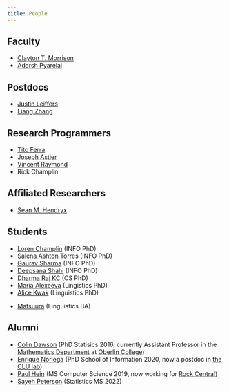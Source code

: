 ```yaml
---
title: People
---
```


## Faculty
- [Clayton T. Morrison](clayton)
- [Adarsh Pyarelal](http://adarsh.cc)

## Postdocs
- [Justin Leiffers](https://github.com/Free-Quarks)
- [Liang Zhang](https://github.com/ualiangzhang)

## Research Programmers
<!-- - [Daniel Dicken](https://github.com/dpdicken) -->
- [Tito Ferra](https://github.com/titomeister)
- [Joseph Astier](https://github.com/jastier)
- [Vincent Raymond](https://github.com/vincentraymond-ua)
- Rick Champlin

## Affiliated Researchers
- [Sean M. Hendryx](https://smhendryx.github.io/)

## Students
- [Loren Champlin](https://github.com/lchamp87x) (INFO PhD)
- [Salena Ashton Torres](https://github.com/SalenaAshton) (INFO PhD)
- [Gaurav Sharma](https://github.com/gauravsh0812) (INFO PhD)
- [Deepsana Shahi](https://github.com/deepsana) (INFO PhD)
- [Dharma Raj KC](https://www.cs.arizona.edu/person/dharma-kc) (CS PhD)
- [Maria Alexeeva](https://linguistics.arizona.edu/user/maria-alexeeva) (Lingistics PhD)
- [Alice Kwak](https://linguistics.arizona.edu/user/alice-kwak) (Linguistics PhD)
<!-- - [Alexander Winchester](https://www.math.arizona.edu/people/winchester) (Statistics PhD) -->
- [Matsuura](https://lingprefix.info/) (Linguistics BA)

## Alumni
- [Colin Dawson](http://colinreimerdawson.com/) (PhD Statisics 2016, currently Assistant Professor in the [Mathematics Department](https://www.oberlin.edu/arts-and-sciences/departments/mathematics) at [Oberlin College](https://www.oberlin.edu/))
- [Enrique Noriega](https://enoriega.info/about) (PhD School of Information 2020, now a postdoc in [the CLU lab](http://clulab.cs.arizona.edu/))
- [Paul Hein](https://github.com/pauldhein) (MS Computer Science 2019, now working for [Rock Central](https://www.rockcentraldetroit.com/))
- [Sayeh Peterson](https://www.math.arizona.edu/people/petersons) (Statistics MS 2022)

